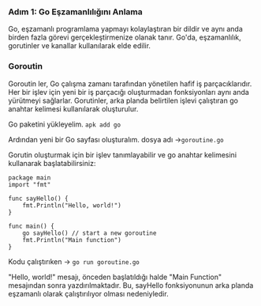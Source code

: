 ### Adım 1: Go Eşzamanlılığını Anlama

Go, eşzamanlı programlama yapmayı kolaylaştıran bir dildir ve aynı anda birden fazla görevi gerçekleştirmenize olanak tanır. Go'da, eşzamanlılık, gorutinler ve kanallar kullanılarak elde edilir.

### Goroutin

Goroutin ler, Go çalışma zamanı tarafından yönetilen hafif iş parçacıklarıdır. Her bir işlev için yeni bir iş parçacığı oluşturmadan fonksiyonları aynı anda yürütmeyi sağlarlar. Gorutinler, arka planda belirtilen işlevi çalıştıran go anahtar kelimesi kullanılarak oluşturulur.

Go paketini yükleyelim.
```apk add go```

Ardından yeni bir Go sayfası oluşturalım.
dosya adı ->```goroutine.go```

Gorutin oluşturmak için bir işlev tanımlayabilir ve go anahtar kelimesini kullanarak başlatabilirsiniz:

```
package main
import "fmt"

func sayHello() {
    fmt.Println("Hello, world!")
}

func main() {
    go sayHello() // start a new goroutine
    fmt.Println("Main function")
}
```

Kodu çalıştırıken -> ```go run goroutine.go```

"Hello, world!" mesajı, önceden başlatıldığı halde "Main Function" mesajından sonra yazdırılmaktadır. Bu, sayHello fonksiyonunun arka planda eşzamanlı olarak çalıştırılıyor olması nedeniyledir.